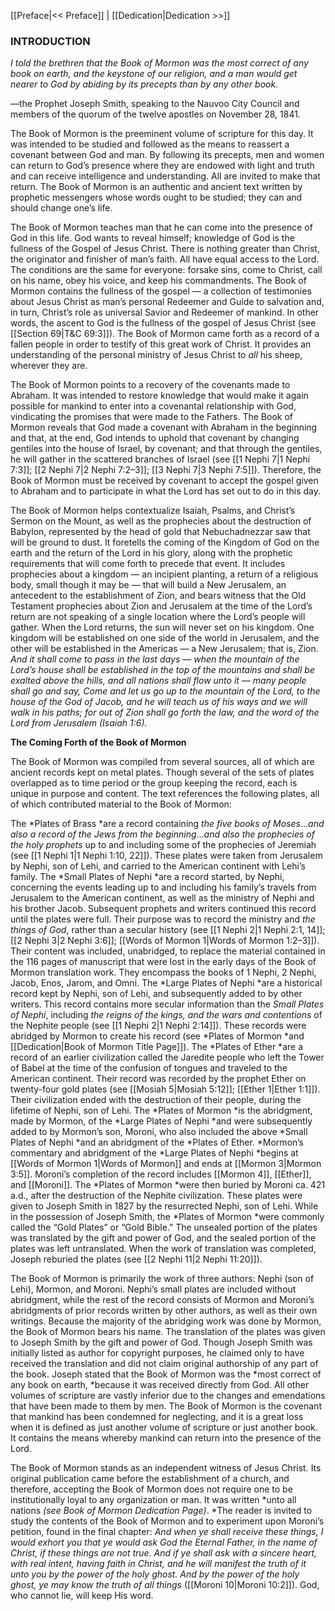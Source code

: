 [[Preface|<< Preface]]  |  [[Dedication|Dedication >>]]

### INTRODUCTION

*I told the brethren that the Book of Mormon was the most correct of any book on earth, and the keystone of our religion, and a man would get nearer to God by abiding by its precepts than by any other book.*

—the Prophet Joseph Smith, speaking to the Nauvoo City Council and members of the quorum of the twelve apostles on November 28, 1841.

The Book of Mormon is the preeminent volume of scripture for this day. It was intended to be studied and followed as the means to reassert a covenant between God and man. By following its precepts, men and women can return to God’s presence where they are endowed with light and truth and can receive intelligence and understanding. All are invited to make that return. The Book of Mormon is an authentic and ancient text written by prophetic messengers whose words ought to be studied; they can and should change one’s life.

The Book of Mormon teaches man that he can come into the presence of God in this life. God wants to reveal himself; knowledge of God is the fullness of the Gospel of Jesus Christ. There is nothing greater than Christ, the originator and finisher of man’s faith. All have equal access to the Lord. The conditions are the same for everyone: forsake sins, come to Christ, call on his name, obey his voice, and keep his commandments. The Book of Mormon contains the fullness of the gospel — a collection of testimonies about Jesus Christ as man’s personal Redeemer and Guide to salvation and, in turn, Christ’s role as universal Savior and Redeemer of mankind. In other words, the ascent to God is the fullness of the gospel of Jesus Christ (see [[Section 69|T&C 69:3]]). The Book of Mormon came forth as a record of a fallen people in order to testify of this great work of Christ. It provides an understanding of the personal ministry of Jesus Christ to *all* his sheep, wherever they are.

The Book of Mormon points to a recovery of the covenants made to Abraham. It was intended to restore knowledge that would make it again possible for mankind to enter into a covenantal relationship with God, vindicating the promises that were made to the Fathers. The Book of Mormon reveals that God made a covenant with Abraham in the beginning and that, at the end, God intends to uphold that covenant by changing gentiles into the house of Israel, by covenant; and that through the gentiles, he will gather in the scattered branches of Israel (see [[1 Nephi 7|1 Nephi 7:3]]; [[2 Nephi 7|2 Nephi 7:2–3]]; [[3 Nephi 7|3 Nephi 7:5]]). Therefore, the Book of Mormon must be received by covenant to accept the gospel given to Abraham and to participate in what the Lord has set out to do in this day.

The Book of Mormon helps contextualize Isaiah, Psalms, and Christ’s Sermon on the Mount, as well as the prophecies about the destruction of Babylon, represented by the head of gold that Nebuchadnezzar saw that will be ground to dust. It foretells the coming of the Kingdom of God on the earth and the return of the Lord in his glory, along with the prophetic requirements that will come forth to precede that event. It includes prophecies about a kingdom — an incipient planting, a return of a religious body, small though it may be — that will build a New Jerusalem, an antecedent to the establishment of Zion, and bears witness that the Old Testament prophecies about Zion and Jerusalem at the time of the Lord’s return are not speaking of a single location where the Lord’s people will gather. When the Lord returns, the sun will never set on his kingdom. One kingdom will be established on one side of the world in Jerusalem, and the other will be established in the Americas — a New Jerusalem; that is, Zion. *And it shall come to pass in the last days* — *when the mountain of the Lord’s house shall be established in the top of the mountains and shall be exalted above the hills, and all nations shall flow unto it — many people shall go and say, Come and let us go up to the mountain of the Lord, to the house of the God of Jacob, and he will teach us of his ways and we will walk in his paths; for out of Zion shall go forth the law, and the word of the Lord from Jerusalem *(Isaiah 1:6)*.*


**The Coming Forth of the Book of Mormon**

The Book of Mormon was compiled from several sources, all of which are ancient records kept on metal plates. Though several of the sets of plates overlapped as to time period or the group keeping the record, each is unique in purpose and content. The text references the following plates, all of which contributed material to the Book of Mormon:


The *Plates of Brass *are a record containing *the five books of Moses*…*and also a record of the Jews from the beginning*…*and also the prophecies of the holy prophets* up to and including some of the prophecies of Jeremiah (see [[1 Nephi 1|1 Nephi 1:10, 22]]). These plates were taken from Jerusalem by Nephi, son of Lehi, and carried to the American continent with Lehi’s family.
The *Small Plates of Nephi *are a record started, by Nephi, concerning the events leading up to and including his family’s travels from Jerusalem to the American continent, as well as the ministry of Nephi and his brother Jacob. Subsequent prophets and writers continued this record until the plates were full. Their purpose was to record the ministry and *the things of God*, rather than a secular history (see [[1 Nephi 2|1 Nephi 2:1, 14]]; [[2 Nephi 3|2 Nephi 3:6]]; [[Words of Mormon 1|Words of Mormon 1:2–3]]). Their content was included, unabridged, to replace the material contained in the 116 pages of manuscript that were lost in the early days of the Book of Mormon translation work. They encompass the books of 1 Nephi, 2 Nephi, Jacob, Enos, Jarom, and Omni.
The *Large Plates of Nephi *are a historical record kept by Nephi, son of Lehi, and subsequently added to by other writers. This record contains more secular information than the *Small Plates of Nephi*, including *the reigns of the kings, and the wars and contentions* of the Nephite people (see [[1 Nephi 2|1 Nephi 2:14]]). These records were abridged by Mormon to create his record (see *Plates of Mormon *and [[Dedication|Book of Mormon Title Page]]).
The *Plates of Ether *are a record of an earlier civilization called the Jaredite people who left the Tower of Babel at the time of the confusion of tongues and traveled to the American continent. Their record was recorded by the prophet Ether on twenty-four gold plates (see [[Mosiah 5|Mosiah 5:12]]; [[Ether 1|Ether 1:1]]). Their civilization ended with the destruction of their people, during the lifetime of Nephi, son of Lehi.
The *Plates of Mormon *is the abridgment, made by Mormon, of the *Large Plates of Nephi *and were subsequently added to by Mormon’s son, Moroni, who also included the above *Small Plates of Nephi *and an abridgment of the *Plates of Ether. *Mormon’s commentary and abridgment of the *Large Plates of Nephi *begins at [[Words of Mormon 1|Words of Mormon]] and ends at [[Mormon 3|Mormon 3:5]]. Moroni’s completion of the record includes [[Mormon 4]], [[Ether]], and [[Moroni]]. The *Plates of Mormon *were then buried by Moroni ca. 421 a.d., after the destruction of the Nephite civilization. These plates were given to Joseph Smith in 1827 by the resurrected Nephi, son of Lehi. While in the possession of Joseph Smith, the *Plates of Mormon *were commonly called the “Gold Plates” or “Gold Bible.” The unsealed portion of the plates was translated by the gift and power of God, and the sealed portion of the plates was left untranslated. When the work of translation was completed, Joseph reburied the plates (see [[2 Nephi 11|2 Nephi 11:20]]).

The Book of Mormon is primarily the work of three authors: Nephi (son of Lehi), Mormon, and Moroni. Nephi’s small plates are included without abridgment, while the rest of the record consists of Mormon and Moroni’s abridgments of prior records written by other authors, as well as their own writings. Because the majority of the abridging work was done by Mormon, the Book of Mormon bears his name. The translation of the plates was given to Joseph Smith by the gift and power of God. Though Joseph Smith was initially listed as author for copyright purposes, he claimed only to have received the translation and did not claim original authorship of any part of the book. Joseph stated that the Book of Mormon was the *most correct of any book on earth, *because it was received directly from God. All other volumes of scripture are vastly inferior due to the changes and emendations that have been made to them by men. The Book of Mormon is the covenant that mankind has been condemned for neglecting, and it is a great loss when it is defined as just another volume of scripture or just another book. It contains the means whereby mankind can return into the presence of the Lord.


The Book of Mormon stands as an independent witness of Jesus Christ. Its original publication came before the establishment of a church, and therefore, accepting the Book of Mormon does not require one to be institutionally loyal to any organization or man. It was written *unto all nations *(see Book of Mormon Dedication Page)*. *The reader is invited to study the contents of the Book of Mormon and to experiment upon Moroni’s petition, found in the final chapter: *And when ye shall receive these things, I would exhort you that ye would ask God the Eternal Father, in the name of Christ, if these things are not true. And if ye shall ask with a sincere heart, with real intent, having faith in Christ, and he will manifest the truth of it unto you by the power of the holy ghost. And by the power of the holy ghost, ye may know the truth of all things* ([[Moroni 10|Moroni 10:2]]). God, who cannot lie, will keep His word.
